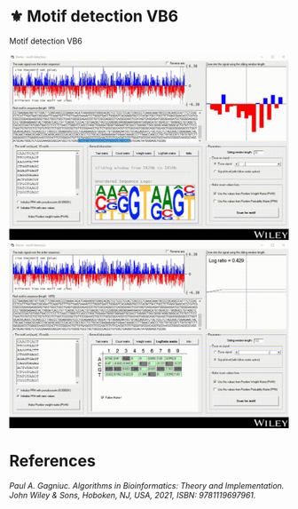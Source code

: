 # :fleur_de_lis: Motif detection VB6
Motif detection VB6

<kbd><img src="https://github.com/Gagniuc/Motif-detection-VB6/blob/main/screenshot/Demo%20-%20DNA%20motif%20detection%20in%20VB6%20(6).gif" /></kbd>
<kbd><img src="https://github.com/Gagniuc/Motif-detection-VB6/blob/main/screenshot/Demo%20-%20DNA%20motif%20detection%20in%20VB6%20(8).gif" /></kbd>

# References

<i>Paul A. Gagniuc. Algorithms in Bioinformatics: Theory and Implementation. John Wiley & Sons, Hoboken, NJ, USA, 2021, ISBN: 9781119697961.</i>
